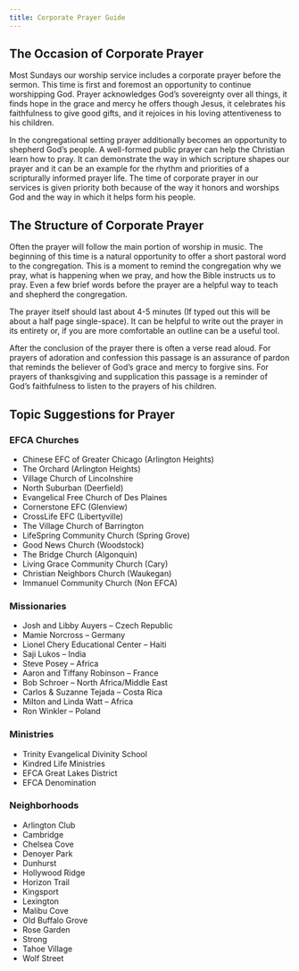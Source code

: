 ```yaml
---
title: Corporate Prayer Guide
---
```

## The Occasion of Corporate Prayer
Most Sundays our worship service includes a corporate prayer before the sermon. This time is first and foremost an opportunity to continue worshipping God. Prayer acknowledges God’s sovereignty over all things, it finds hope in the grace and mercy he offers though Jesus, it celebrates his faithfulness to give good gifts, and it rejoices in his loving attentiveness to his children.

In the congregational setting prayer additionally becomes an opportunity to shepherd God’s people. A well-formed public prayer can help the Christian learn how to pray. It can demonstrate the way in which scripture shapes our prayer and it can be an example for the rhythm and priorities of a scripturally informed prayer life. The time of corporate prayer in our services is given priority both because of the way it honors and worships God and the way in which it helps form his people. 

## The Structure of Corporate Prayer
Often the prayer will follow the main portion of worship in music. The beginning of this time is a natural opportunity to offer a short pastoral word to the congregation. This is a moment to remind the congregation why we pray, what is happening when we pray, and how the Bible instructs us to pray. Even a few brief words before the prayer are a helpful way to teach and shepherd the congregation.

The prayer itself should last about 4-5 minutes (If typed out this will be about a half page single-space). It can be helpful to write out the prayer in its entirety or, if you are more comfortable an outline can be a useful tool. 

After the conclusion of the prayer there is often a verse read aloud. For prayers of adoration and confession this passage is an assurance of pardon that reminds the believer of God’s grace and mercy to forgive sins. For prayers of thanksgiving and supplication this passage is a reminder of God’s faithfulness to listen to the prayers of his children.

## Topic Suggestions for Prayer
### EFCA Churches
- Chinese EFC of Greater Chicago (Arlington Heights)
- The Orchard (Arlington Heights)
- Village Church of Lincolnshire
- North Suburban (Deerfield)
- Evangelical Free Church of Des Plaines
- Cornerstone EFC (Glenview)
- CrossLife EFC (Libertyville)
- The Village Church of Barrington
- LifeSpring Community Church (Spring Grove)
- Good News Church (Woodstock)
- The Bridge Church (Algonquin)
- Living Grace Community Church (Cary)
- Christian Neighbors Church (Waukegan)
- Immanuel Community Church (Non EFCA)
### Missionaries
- Josh and Libby Auyers – Czech Republic
- Mamie Norcross – Germany 
- Lionel Chery Educational Center – Haiti
- Saji Lukos – India
- Steve Posey – Africa
- Aaron and Tiffany Robinson – France
- Bob Schroer – North Africa/Middle East
- Carlos & Suzanne Tejada – Costa Rica
- Milton and Linda Watt – Africa
- Ron Winkler – Poland
### Ministries

- Trinity Evangelical Divinity School
- Kindred Life Ministries
- EFCA Great Lakes District
- EFCA Denomination
### Neighborhoods
- Arlington Club
- Cambridge
- Chelsea Cove
- Denoyer Park
- Dunhurst
- Hollywood Ridge
- Horizon Trail
- Kingsport
- Lexington
- Malibu Cove
- Old Buffalo Grove
- Rose Garden
- Strong
- Tahoe Village
- Wolf Street